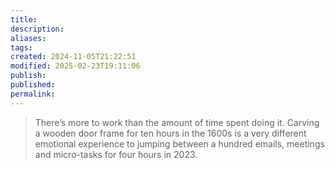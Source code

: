 ```yaml
---
title: 
description: 
aliases: 
tags: 
created: 2024-11-05T21:22:51
modified: 2025-02-23T19:11:06
publish: 
published: 
permalink: 
---
```


> There’s more to work than the amount of time spent doing it. Carving a wooden door frame for ten hours in the 1600s is a very different emotional experience to jumping between a hundred emails, meetings and micro-tasks for four hours in 2023.
